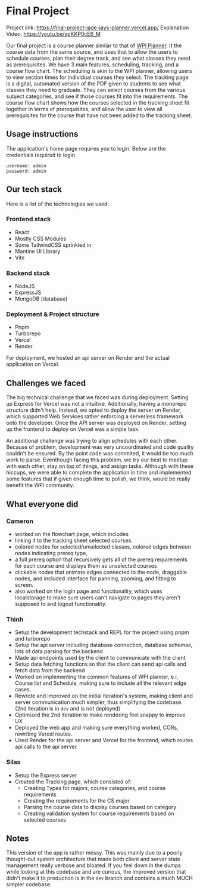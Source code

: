 # Final Project

Project link: https://final-project-jade-jays-planner.vercel.app/ 
Explanation Video: https://youtu.be/xpKKP0cE6_M

Our final project is a course planner similar to that of [WPI Planner](https://planner.wpi.edu/). It the course data from the same source, and uses that to allow the users to schedule courses, plan their degree track, and see what classes they need as prerequisites. 
We have 3 main features, scheduling, tracking, and a course flow chart. The scheduling is akin to the WPI planner, allowing users to view section times for individual courses they select.
The tracking page is a digital, automated version of the PDF given to students to see what classes they need to graduate. They can select courses from the various subject categories, and see if those courses fit into the requirements.
The course flow chart shows how the courses selected in the tracking sheet fit together in terms of prerequisites, and allow the user to view all prerequisites for the course that have not been added to the tracking sheet.


## Usage instructions
The application's home page requires you to login. Below are the credentials required to login
```
username: admin
password: admin
```

## Our tech stack

Here is a list of the technologies we used:

### Frontend stack
- React
- Mostly CSS Modules
- Some TailwindCSS sprinkled in
- Mantine UI Library
- Vite

### Backend stack
- NodeJS
- ExpressJS
- MongoDB (database)

### Deployment & Project structure
- Pnpm 
- Turborepo
- Vercel
- Render

For deployment, we hosted an api server on Render and the actual application on Vercel.  

## Challenges we faced

The big technical challenge that we faced was during deployment. Setting up Express for Vercel was not a intuitive. Additionally, having a monorepo structure didn't help. Instead, we opted to deploy the server on Render, which supported Web Services rather enforcing a serverless framework onto the developer. Once the API server was deployed on Render, setting up the frontend to deploy on Vercel was a simple task.

An additional challenge was trying to align schedules with each other. Because of problem, development was very uncoordinated and code quality couldn't be ensured. By the point code was commited, it would be too much work to parse. Eventhough facing this problem, we try our best to meetup with each other, stay on top of things, and assign tasks. Although with these hiccups, we were able to complete the application in time and implemented some features that if given enough time to polish, we think, would be really benefit the WPI community.

## What everyone did

### Cameron
- worked on the flowchart page, which includes
- linking it to the tracking sheet selected courses.
- colored nodes for selected/unselected classes, colored edges between nodes indicating prereq type,
- a full prereq option that recursively gets all of the prereq requirements for each course and displays them as unselected courses
- clickable nodes that animate edges connected to the node, draggable nodes, and included interface for panning, zooming, and fitting to screen.
- also worked on the login page and functionality, which uses localstorage to make sure users can't navigate to pages they aren't supposed to and logout functionality.

### Thinh
- Setup the development techstack and REPL for the project using pnpm and turborepo
- Setup the api server including database connection, database schemas, lots of data parsing for the backend
- Made api endpoints used by the client to communicate with the client
- Setup data fetching functions so that the client can send api calls and fetch data from the backend
- Worked on implementing the common features of WPI planner, e.i, Course list and Schedule, making sure to include all the relevant edge cases.
- Rewrote and improved on the initial iteration's system, making client and server communication much simpler, thus simplifying the codebase. (2nd iteration is in `dev` and is not deployed)
- Optimized the 2nd iteration to make rendering feel snappy to improve UX 
- Deployed the web app and making sure everything worked, CORs, rewriting Vercel routes.
- Used Render for the api server and Vercel for the frontend, which routes api calls to the api server.

### Silas
- Setup the Express server
- Created the Tracking page, which consisted of:
  - Creating Types for majors, course categories, and course requirements
  - Creating the requirements for the CS major
  - Parsing the course data to display courses based on category
  - Creating validation system for course requirements based on selected courses

## Notes

This version of the app is rather messy. This was mainly due to a poorly thought-out system architecture that made
both client and server state management really verbose and bloated. If you feel down in the dumps while looking at
this codebase and are curious, the improved version that didn't make it to production is in the `dev` branch and 
contains a much MUCH simpler codebase.

